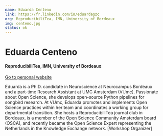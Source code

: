 ```yaml
---
name: Eduarda Centeno
link: https://fr.linkedin.com/in/eduardagzc
org: ReproducibiliTea, IMN, University of Bordeaux
img: centeno.jpg
status: ok
---
```


# Eduarda Centeno

#### ReproducibiliTea, IMN, University of Bordeaux

[Go to personal website](https://fr.linkedin.com/in/eduardagzc)

Eduarda is a Ph.D. candidate in Neuroscience at Neurocampus Bordeaux and a part-time Research Assistant at UMC Amsterdam (VUmc). Passionate about Open Science, she develops open-source Python pipelines for songbird research. At VUmc, Eduarda promotes and implements Open Science practices within her team and coordinates a working group for departmental transition. She hosts a ReproducibiliTea journal club in Bordeaux, is a member of the Open Science Community Amsterdam board (OSCA), and recently became the Open Science Expert representing the Netherlands in the Knowledge Exchange network. [Workshop Organizer]

        